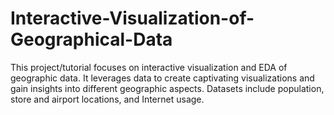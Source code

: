 # Interactive-Visualization-of-Geographical-Data
This project/tutorial focuses on interactive visualization and EDA of geographic data. It leverages data to create captivating visualizations and gain insights into different geographic aspects. Datasets include population, store and airport locations, and Internet usage. 

